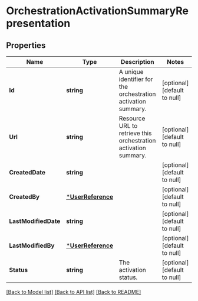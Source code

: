 # OrchestrationActivationSummaryRepresentation

## Properties
Name | Type | Description | Notes
------------ | ------------- | ------------- | -------------
**Id** | **string** | A unique identifier for the orchestration activation summary. | [optional] [default to null]
**Url** | **string** | Resource URL to retrieve this orchestration activation summary. | [optional] [default to null]
**CreatedDate** | **string** |  | [optional] [default to null]
**CreatedBy** | [***UserReference**](UserReference.md) |  | [optional] [default to null]
**LastModifiedDate** | **string** |  | [optional] [default to null]
**LastModifiedBy** | [***UserReference**](UserReference.md) |  | [optional] [default to null]
**Status** | **string** | The activation status. | [optional] [default to null]

[[Back to Model list]](../README.md#documentation-for-models) [[Back to API list]](../README.md#documentation-for-api-endpoints) [[Back to README]](../README.md)


